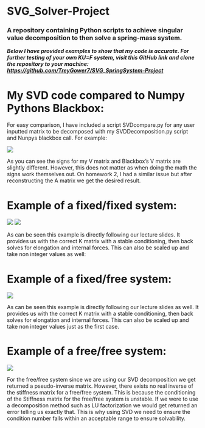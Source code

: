 # SVG_Solver-Project
### A repository containing Python scripts to achieve singular value decomposition to then solve a spring-mass system.

***Below I have provided examples to show that my code is accurate. For further testing of your own KU=F system, visit this GitHub link and clone the repository to your machine: https://github.com/TreyGower7/SVG_SpringSystem-Project***

# My SVD code compared to Numpy Pythons Blackbox:
For easy comparison, I have included a script SVDcompare.py for any user inputted matrix to be decomposed with my SVDDecomposition.py script and Nunpys blackbox call. For example:

<img src = https://user-images.githubusercontent.com/70235944/273966824-fd3c820b-1bef-4a5c-bd2b-ac6837b9b74c.png>
 
As you can see the signs for my V matrix and Blackbox’s V matrix are slightly different. However, this does not matter as when doing the math the signs work themselves out. On homework 2, I had a similar issue but after reconstructing the A matrix we get the desired result.

# Example of a fixed/fixed system:
 <img src= https://user-images.githubusercontent.com/70235944/273966810-ecd2f34c-1441-4971-a0c5-38e9607371cb.png>
 <img src= https://user-images.githubusercontent.com/70235944/273966796-32220b39-8b6e-427b-9586-c3c4e24c1ec7.png>

As can be seen this example is directly following our lecture slides. It provides us with the correct K matrix with a stable conditioning, then back solves for elongation and internal forces. This can also be scaled up and take non integer values as well:
 
# Example of a fixed/free system:
 <img src= https://user-images.githubusercontent.com/70235944/273966789-6c5836f2-d1a7-496e-9c5e-858366dc054e.png>

As can be seen this example is directly following our lecture slides as well. It provides us with the correct K matrix with a stable conditioning, then back solves for elongation and internal forces. This can also be scaled up and take non integer values just as the first case.

# Example of a free/free system:
<img src= https://user-images.githubusercontent.com/70235944/273966773-53139a7c-195a-4dca-9fae-efe167534ca7.png>

For the free/free system since we are using our SVD decomposition we get returned a pseudo-inverse matrix. However, there exists no real inverse of the stiffness matrix for a free/free system. This is because the conditioning of the Stiffness matrix for the free/free system is unstable. If we were to use a decomposition method such as LU factorization we would get returned an error telling us exactly that. This is why using SVD we need to ensure the condition number falls within an acceptable range to ensure solvability.
 
